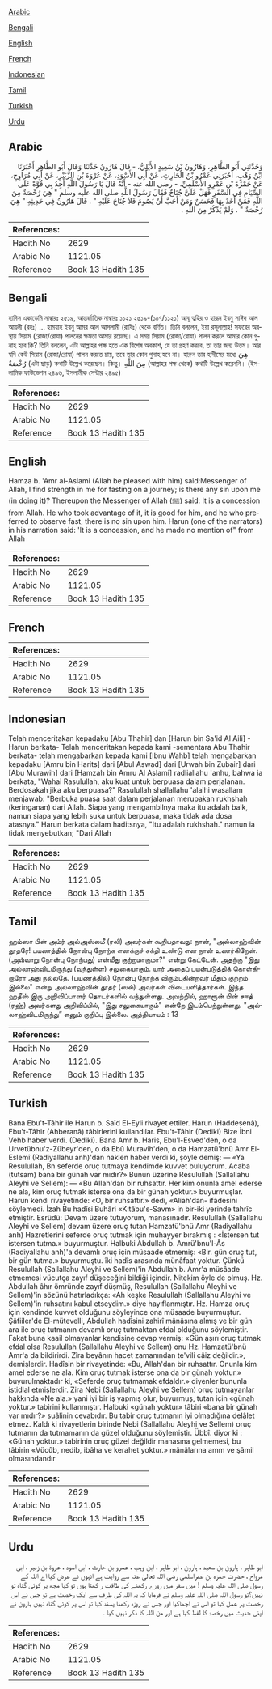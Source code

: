 [Arabic](#arabic)

[Bengali](#bengali)

[English](#english)

[French](#french)

[Indonesian](#indonesian)

[Tamil](#tamil)

[Turkish](#turkish)

[Urdu](#urdu)

## Arabic


<div dir="rtl" lang="ar" style={{fontSize:'larger',backgroundColor:'#f8f9fa',padding:20}}>
وَحَدَّثَنِي أَبُو الطَّاهِرِ، وَهَارُونُ بْنُ سَعِيدٍ الأَيْلِيُّ، - قَالَ هَارُونُ حَدَّثَنَا وَقَالَ أَبُو الطَّاهِرِ أَخْبَرَنَا ابْنُ وَهْبٍ، أَخْبَرَنِي عَمْرُو بْنُ الْحَارِثِ، عَنْ أَبِي الأَسْوَدِ، عَنْ عُرْوَةَ بْنِ الزُّبَيْرِ، عَنْ أَبِي مُرَاوِحٍ، عَنْ حَمْزَةَ بْنِ عَمْرٍو الأَسْلَمِيِّ، - رضى الله عنه - أَنَّهُ قَالَ يَا رَسُولَ اللَّهِ أَجِدُ بِي قُوَّةً عَلَى الصِّيَامِ فِي السَّفَرِ فَهَلْ عَلَىَّ جُنَاحٌ فَقَالَ رَسُولُ اللَّهِ صلى الله عليه وسلم ‏"‏ هِيَ رُخْصَةٌ مِنَ اللَّهِ فَمَنْ أَخَذَ بِهَا فَحَسَنٌ وَمَنْ أَحَبَّ أَنْ يَصُومَ فَلاَ جُنَاحَ عَلَيْهِ ‏"‏ ‏.‏ قَالَ هَارُونُ فِي حَدِيثِهِ ‏"‏ هِيَ رُخْصَةٌ ‏"‏ ‏.‏ وَلَمْ يَذْكُرْ مِنَ اللَّهِ ‏.‏
</div>
<div style={{backgroundColor:'#f8f9fa',padding:20, marginBottom: 10}}><table> <thead> <tr> <th>References:</th> <th></th> </tr> </thead> <tbody><tr><td>Hadith No</td><td>2629</td></tr><tr><td>Arabic No</td><td>1121.05</td></tr><tr><td>Reference</td><td>Book 13 Hadith 135</td></tr></tbody></table></div>

## Bengali


<div dir="ltr" lang="bn" style={{fontSize:'larger',backgroundColor:'#f8f9fa',padding:20}}>
হাদিস একাডেমি নাম্বারঃ ২৫১৯, আন্তর্জাতিক নাম্বারঃ ১১২১ ২৫১৯-(১০৭/১১২১) আবূ ত্বহির ও হারূন ইবনু সাঈদ আল আয়লী (রহঃ) ... হামযাহ ইবনু আমর আল আসলামী (রাযিঃ) থেকে বর্ণিত। তিনি বললেন, ইয়া রসূলাল্লাহ! সফরের অবস্থায় সিয়াম (রোজা/রোযা) পালনের ক্ষমতা আমার রয়েছে। এ সময় সিয়াম (রোজা/রোযা) পালন করলে আমার কোন গুনাহ হবে কি? তিনি বললেন, এটা আল্লাহর পক্ষ হতে এক বিশেষ অবকাশ, যে তা গ্রহণ করবে, তা তার জন্য উত্তম। আর যদি কেউ সিয়াম (রোজা/রোযা) পালন করতে চায়, তবে তার কোন গুনাহ হবে না। হারুন তার হাদীসের মধ্যে هِيَ رُخْصَةٌ (এটা ছাড়) কথাটি উল্লেখ করেছেন। কিন্তু। مِنَ اللَّهِ (আল্লাহর পক্ষ থেকে) কথাটি উল্লেখ করেননি। (ইসলামিক ফাউন্ডেশন ২৪৯৬, ইসলামীক সেন্টার ২৪৯৫)
</div>
<div style={{backgroundColor:'#f8f9fa',padding:20, marginBottom: 10}}><table> <thead> <tr> <th>References:</th> <th></th> </tr> </thead> <tbody><tr><td>Hadith No</td><td>2629</td></tr><tr><td>Arabic No</td><td>1121.05</td></tr><tr><td>Reference</td><td>Book 13 Hadith 135</td></tr></tbody></table></div>

## English


<div dir="ltr" lang="en" style={{fontSize:'larger',backgroundColor:'#f8f9fa',padding:20}}>
Hamza b. 'Amr al-Aslami (Allah be pleased with him) said:Messenger of Allah, I find strength in me for fasting on a journey; is there any sin upon me (in doing it)? Thereupon the Messenger of Allah (ﷺ) said: It is a concession from Allah. He who took advantage of it, it is good for him, and he who preferred to observe fast, there is no sin upon him. Harun (one of the narrators) in his narration said: 'lt is a concession, and he made no mention of" from Allah
</div>
<div style={{backgroundColor:'#f8f9fa',padding:20, marginBottom: 10}}><table> <thead> <tr> <th>References:</th> <th></th> </tr> </thead> <tbody><tr><td>Hadith No</td><td>2629</td></tr><tr><td>Arabic No</td><td>1121.05</td></tr><tr><td>Reference</td><td>Book 13 Hadith 135</td></tr></tbody></table></div>

## French


<div dir="ltr" lang="fr" style={{fontSize:'larger',backgroundColor:'#f8f9fa',padding:20}}>

</div>
<div style={{backgroundColor:'#f8f9fa',padding:20, marginBottom: 10}}><table> <thead> <tr> <th>References:</th> <th></th> </tr> </thead> <tbody><tr><td>Hadith No</td><td>2629</td></tr><tr><td>Arabic No</td><td>1121.05</td></tr><tr><td>Reference</td><td>Book 13 Hadith 135</td></tr></tbody></table></div>

## Indonesian


<div dir="ltr" lang="id" style={{fontSize:'larger',backgroundColor:'#f8f9fa',padding:20}}>
Telah menceritakan kepadaku [Abu Thahir] dan [Harun bin Sa'id Al Aili] -Harun berkata- Telah menceritakan kepada kami -sementara Abu Thahir berkata- telah mengabarkan kepada kami [Ibnu Wahb] telah mengabarkan kepadaku [Amru bin Harits] dari [Abul Aswad] dari [Urwah bin Zubair] dari [Abu Murawih] dari [Hamzah bin Amru Al Aslami] radliallahu 'anhu, bahwa ia berkata, "Wahai Rasulullah, aku kuat untuk berpuasa dalam perjalanan. Berdosakah jika aku berpuasa?" Rasulullah shallallahu 'alaihi wasallam menjawab: "Berbuka puasa saat dalam perjalanan merupakan rukhshah (keringanan) dari Allah. Siapa yang mengambilnya maka itu adalah baik, namun siapa yang lebih suka untuk berpuasa, maka tidak ada dosa atasnya." Harun berkata dalam haditsnya, "Itu adalah rukhshah." namun ia tidak menyebutkan; "Dari Allah
</div>
<div style={{backgroundColor:'#f8f9fa',padding:20, marginBottom: 10}}><table> <thead> <tr> <th>References:</th> <th></th> </tr> </thead> <tbody><tr><td>Hadith No</td><td>2629</td></tr><tr><td>Arabic No</td><td>1121.05</td></tr><tr><td>Reference</td><td>Book 13 Hadith 135</td></tr></tbody></table></div>

## Tamil


<div dir="ltr" lang="ta" style={{fontSize:'larger',backgroundColor:'#f8f9fa',padding:20}}>
ஹம்ஸா பின் அம்ர் அல்அஸ்லமீ (ரலி) அவர்கள் கூறியதாவது: நான், "அல்லாஹ்வின் தூதரே! பயணத்தில் நோன்பு நோற்க எனக்குச் சக்தி உண்டு என நான் உணர்கிறேன். (அவ்வாறு நோன்பு நோற்பது) என்மீது குற்றமாகுமா?" என்று கேட்டேன். அதற்கு "இது அல்லாஹ்விடமிருந்து (வந்துள்ள) சலுகையாகும். யார் அதைப் பயன்படுத்திக் கொள்கிறாரோ அது நல்லதே. (பயணத்தில்) நோன்பு நோற்க விரும்புகின்றவர் மீதும் குற்றம் இல்லை" என்று அல்லாஹ்வின் தூதர் (ஸல்) அவர்கள் விடையளித்தார்கள். இந்த ஹதீஸ் இரு அறிவிப்பாளர் தொடர்களில் வந்துள்ளது. அவற்றில், ஹாரூன் பின் சஈத் (ரஹ்) அவர்களது அறிவிப்பில், "இது சலுகையாகும்" என்றே இடம்பெற்றுள்ளது. "அல்லாஹ்விடமிருந்து” எனும் குறிப்பு இல்லை. அத்தியாயம் : 13
</div>
<div style={{backgroundColor:'#f8f9fa',padding:20, marginBottom: 10}}><table> <thead> <tr> <th>References:</th> <th></th> </tr> </thead> <tbody><tr><td>Hadith No</td><td>2629</td></tr><tr><td>Arabic No</td><td>1121.05</td></tr><tr><td>Reference</td><td>Book 13 Hadith 135</td></tr></tbody></table></div>

## Turkish


<div dir="ltr" lang="tr" style={{fontSize:'larger',backgroundColor:'#f8f9fa',padding:20}}>
Bana Ebu't-Tâhir ile Harun b. Saîd El-Eyli rivayet ettiler. Harun (Haddesenâ), Ebu't-Tâhir (Ahberanâ) tâbirlerini kullandılar. Ebu't-Tâhir (Dediki) Bize İbni Vehb haber verdi. (Dediki). Bana Amr b. Haris, Ebu'l-Esved'den, o da Urvetübnu'z-Zübeyr'den, o da Ebû Muravih'den, o da Hamzatü'bnü Amr El-Eslemî (Radiyallahu anh)'dan naklen haber verdi ki, şöyle demiş: — «Ya Resulullah, Bn seferde oruç tutmaya kendimde kuvvet buluyorum. Acaba (tutsam) bana bir günah var mıdır?» Bunun üzerine Resulullah (Sallallahu Aleyhi ve Sellem): — «Bu Allah'dan bir ruhsattır. Her kim onunla amel ederse ne ala, kim oruç tutmak isterse ona da bir günah yoktur.» buyurmuşlar. Harun kendi rivayetinde: «O, bir ruhsattır.» dedi, «Aliah'dan- ifâdesini söylemedi. İzah Bu hadîsi Buhâri «Kitâbu's-Savm» in bir-iki yerinde tahrîc etmiştir. Esrüdü: Devam üzere tutuyorum, manasınadır. Resulullah (Sallallahu Aleyhi ve Sellem) devam üzere oruç tutan Hamzatü'bnü Amr (Radiyallahu anh) Hazretlerini seferde oruç tutmak için muhayyer bırakmış : «İstersen tut istersen tutma.» buyurmuştur. Halbuki Abdullah b. Amrü'bnu'l-Âs (Radiyallahu anh)'a devamlı oruç için müsaade etmemiş: «Bir. gün oruç tut, bir gün tutma.» buyurmuştu. îki hadîs arasında münâfaat yoktur. Çünkü Resulullah (Sallallahu Aleyhi ve Sellem)'in Abdullah b. Amr'a müsâade etmemesi vücutça zayıf düşeceğini bildiği içindir. Nitekim öyle de olmuş. Hz. Abdullah âhır ömründe zayıf düşmüş, Resulullah (Sallallahu Aleyhi ve Sellem)'in sözünü hatırladıkça: «Ah keşke Resulullah (Sallallahu Aleyhi ve Sellem)'in ruhsatını kabul etseydim.» diye hayıflanmıştır. Hz. Hamza oruç için kendinde kuvvet olduğunu söyleyince ona müsaade buyurmuştur. Şâfiiler'de El-mütevelli, Abdullah hadîsini zahirî mânâsına almış ve bir gün ara ile oruç tutmanın devamlı oruç tutmaktan efdal olduğunu söylemiştir. Fakat buna kaail olmayanlar kendisine cevap vermiş: «Gün aşırı oruç tutmak efdal olsa Resulullah (Sallallahu Aleyhi ve Sellem) onu Hz. Hamzatü'bnü Amr'a da bildirirdi. Zîra beyânın hacet zamanından te'vili câiz değildir.», demişlerdir. Hadîsin bir rivayetinde: «Bu, Allah'dan bir ruhsattır. Onunla kim amel ederse ne ala. Kim oruç tutmak isterse ona da bir günah yoktur.» buyurulmaktadır ki, «Seferde oruç tutmamak efdaldır.» diyenler bununla istidlal etmişlerdir. Zira Nebi (Sallallahu Aleyhi ve Sellem) oruç tutmayanlar hakkında «Ne ala.» yani iyi bir iş yapmış olur, buyurmuş, tutan için «günah yoktur.» tabirini kullanmıştır. Halbuki «günah yoktur» tâbiri «bana bir günah var mıdır?» suâlinin cevabıdır. Bu tabir oruç tutmanın iyi olmadığına delâlet etmez. Kaldı ki rivayetlerin birinde Nebi (Sallallahu Aleyhi ve Sellem) oruç tutmanın da tutmamanın da güzel olduğunu söylemiştir. Übbî. diyor ki : «Günah yoktur.» tabirinin oruç güzel değildir manasına gelmemesi, bu tâbirin «Vücûb, nedib, ibâha ve kerahet yoktur.» mânâlarına amm ve şâmil olmasındandır
</div>
<div style={{backgroundColor:'#f8f9fa',padding:20, marginBottom: 10}}><table> <thead> <tr> <th>References:</th> <th></th> </tr> </thead> <tbody><tr><td>Hadith No</td><td>2629</td></tr><tr><td>Arabic No</td><td>1121.05</td></tr><tr><td>Reference</td><td>Book 13 Hadith 135</td></tr></tbody></table></div>

## Urdu


<div dir="rtl" lang="ur" style={{fontSize:'larger',backgroundColor:'#f8f9fa',padding:20}}>
ابو طاہر ، ہارون بن سعید ، ہارون ، ابو طاہر ، ابن وہب ، عمرو بن حارث ، ابی اسود ، عروۃ بن زبیر ، ابی مرواح ، حضرت حمزہ بن عمراسلمی رضی اللہ تعالیٰ عنہ سے روایت ہے انہوں نے عرض کیا اے اللہ کے رسول صلی اللہ علیہ وسلم ! میں سفر میں روزے رکھنے کی طاقت ر کھتا ہوں تو کیا مجھ پر کوئی گناہ تو نہیں؟تو رسول اللہ صلی اللہ علیہ وسلم نے فرمایا کہ یہ اللہ کی طرف سے ایک رخصت ہے تو جس نے اس رخصت پر عمل کیا تو اس نے اچھاکیا اور جس نے روزہ رکھنا پسند کیا تو اس پر کوئی گناہ نہیں ہارون نے اپنی حدیث میں رخصۃ کا لفظ کہا ہے اور من اللہ کا ذکر نہیں کیا ۔
</div>
<div style={{backgroundColor:'#f8f9fa',padding:20, marginBottom: 10}}><table> <thead> <tr> <th>References:</th> <th></th> </tr> </thead> <tbody><tr><td>Hadith No</td><td>2629</td></tr><tr><td>Arabic No</td><td>1121.05</td></tr><tr><td>Reference</td><td>Book 13 Hadith 135</td></tr></tbody></table></div>